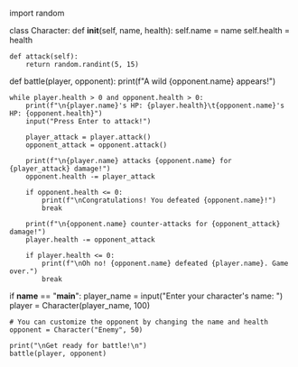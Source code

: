 import random

class Character:
    def __init__(self, name, health):
        self.name = name
        self.health = health

    def attack(self):
        return random.randint(5, 15)

def battle(player, opponent):
    print(f"A wild {opponent.name} appears!")

    while player.health > 0 and opponent.health > 0:
        print(f"\n{player.name}'s HP: {player.health}\t{opponent.name}'s HP: {opponent.health}")
        input("Press Enter to attack!")

        player_attack = player.attack()
        opponent_attack = opponent.attack()

        print(f"\n{player.name} attacks {opponent.name} for {player_attack} damage!")
        opponent.health -= player_attack

        if opponent.health <= 0:
            print(f"\nCongratulations! You defeated {opponent.name}!")
            break

        print(f"\n{opponent.name} counter-attacks for {opponent_attack} damage!")
        player.health -= opponent_attack

        if player.health <= 0:
            print(f"\nOh no! {opponent.name} defeated {player.name}. Game over.")
            break

if __name__ == "__main__":
    player_name = input("Enter your character's name: ")
    player = Character(player_name, 100)

    # You can customize the opponent by changing the name and health
    opponent = Character("Enemy", 50)

    print("\nGet ready for battle!\n")
    battle(player, opponent)
